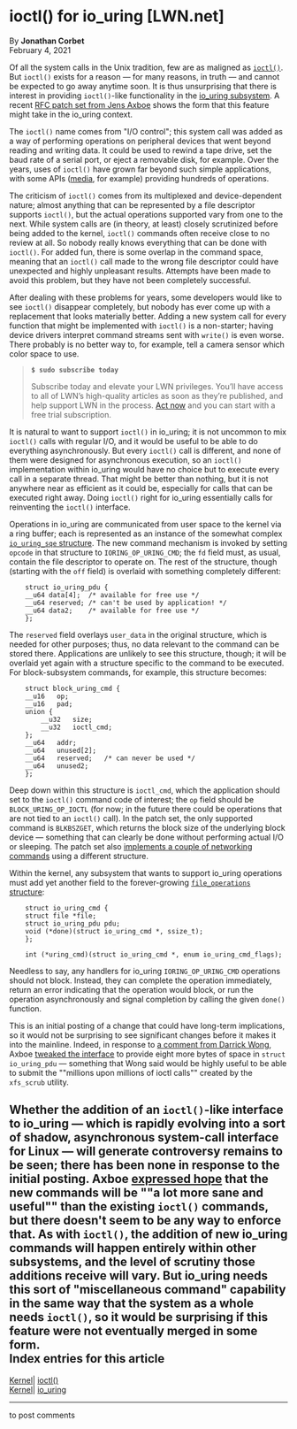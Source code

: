 # ioctl() for io_uring [LWN.net]

By **Jonathan Corbet**  
February 4, 2021 

Of all the system calls in the Unix tradition, few are as maligned as [`ioctl()`](https://man7.org/linux/man-pages/man2/ioctl.2.html). But `ioctl()` exists for a reason — for many reasons, in truth — and cannot be expected to go away anytime soon. It is thus unsurprising that there is interest in providing `ioctl()`-like functionality in the [io_uring subsystem](/Articles/776703/). A recent [RFC patch set from Jens Axboe](/ml/io-uring/20210127212541.88944-1-axboe@kernel.dk/) shows the form that this feature might take in the io_uring context. 

The `ioctl()` name comes from "I/O control"; this system call was added as a way of performing operations on peripheral devices that went beyond reading and writing data. It could be used to rewind a tape drive, set the baud rate of a serial port, or eject a removable disk, for example. Over the years, uses of `ioctl()` have grown far beyond such simple applications, with some APIs ([media](https://www.kernel.org/doc/html/latest/userspace-api/media/index.html), for example) providing hundreds of operations. 

The criticism of `ioctl()` comes from its multiplexed and device-dependent nature; almost anything that can be represented by a file descriptor supports `ioctl()`, but the actual operations supported vary from one to the next. While system calls are (in theory, at least) closely scrutinized before being added to the kernel, `ioctl()` commands often receive close to no review at all. So nobody really knows everything that can be done with `ioctl()`. For added fun, there is some overlap in the command space, meaning that an `ioctl()` call made to the wrong file descriptor could have unexpected and highly unpleasant results. Attempts have been made to avoid this problem, but they have not been completely successful. 

After dealing with these problems for years, some developers would like to see `ioctl()` disappear completely, but nobody has ever come up with a replacement that looks materially better. Adding a new system call for every function that might be implemented with `ioctl()` is a non-starter; having device drivers interpret command streams sent with `write()` is even worse. There probably is no better way to, for example, tell a camera sensor which color space to use. 

> **`$ sudo subscribe today`**
> 
> Subscribe today and elevate your LWN privileges. You’ll have access to all of LWN’s high-quality articles as soon as they’re published, and help support LWN in the process. [Act now](https://lwn.net/Promo/nst-sudo/claim) and you can start with a free trial subscription. 

It is natural to want to support `ioctl()` in io_uring; it is not uncommon to mix `ioctl()` calls with regular I/O, and it would be useful to be able to do everything asynchronously. But every `ioctl()` call is different, and none of them were designed for asynchronous execution, so an `ioctl()` implementation within io_uring would have no choice but to execute every call in a separate thread. That might be better than nothing, but it is not anywhere near as efficient as it could be, especially for calls that can be executed right away. Doing `ioctl()` right for io_uring essentially calls for reinventing the `ioctl()` interface. 

Operations in io_uring are communicated from user space to the kernel via a ring buffer; each is represented as an instance of the somewhat complex [`io_uring_sqe` structure](https://elixir.bootlin.com/linux/v5.10.12/source/include/uapi/linux/io_uring.h#L13). The new command mechanism is invoked by setting `opcode` in that structure to `IORING_OP_URING_CMD`; the `fd` field must, as usual, contain the file descriptor to operate on. The rest of the structure, though (starting with the `off` field) is overlaid with something completely different: 
    
    
        struct io_uring_pdu {
    	__u64 data[4];	/* available for free use */
    	__u64 reserved;	/* can't be used by application! */
    	__u64 data2;	/* available for free use */
        };
    

The `reserved` field overlays `user_data` in the original structure, which is needed for other purposes; thus, no data relevant to the command can be stored there. Applications are unlikely to see this structure, though; it will be overlaid yet again with a structure specific to the command to be executed. For block-subsystem commands, for example, this structure becomes: 
    
    
        struct block_uring_cmd {
    	__u16 	op;
    	__u16	pad;
    	union {
    	    __u32	size;
    	    __u32	ioctl_cmd;
    	};
    	__u64	addr;
    	__u64	unused[2];
    	__u64	reserved;	/* can never be used */
    	__u64	unused2;
        };
    

Deep down within this structure is `ioctl_cmd`, which the application should set to the `ioctl()` command code of interest; the `op` field should be `BLOCK_URING_OP_IOCTL` (for now; in the future there could be operations that are not tied to an `ioctl()` call). In the patch set, the only supported command is `BLKBSZGET`, which returns the block size of the underlying block device — something that can clearly be done without performing actual I/O or sleeping. The patch set also [implements a couple of networking commands](/ml/io-uring/20210127212541.88944-6-axboe@kernel.dk/) using a different structure. 

Within the kernel, any subsystem that wants to support io_uring operations must add yet another field to the forever-growing [`file_operations` structure](https://elixir.bootlin.com/linux/v5.10.12/source/include/linux/fs.h#L1822): 
    
    
        struct io_uring_cmd {
    	struct file *file;
    	struct io_uring_pdu pdu;
    	void (*done)(struct io_uring_cmd *, ssize_t);
        };
    
        int (*uring_cmd)(struct io_uring_cmd *, enum io_uring_cmd_flags);
    

Needless to say, any handlers for io_uring `IORING_OP_URING_CMD` operations should not block. Instead, they can complete the operation immediately, return an error indicating that the operation would block, or run the operation asynchronously and signal completion by calling the given `done()` function. 

This is an initial posting of a change that could have long-term implications, so it would not be surprising to see significant changes before it makes it into the mainline. Indeed, in response to [a comment from Darrick Wong](/ml/io-uring/20210128003831.GE7695@magnolia/), Axboe [tweaked the interface](/ml/io-uring/f8576940-5441-1355-c09e-db60ad0ac889@kernel.dk/#t) to provide eight more bytes of space in `struct io_uring_pdu` — something that Wong said would be highly useful to be able to submit the ""millions upon millions of ioctl calls"" created by the `xfs_scrub` utility. 

Whether the addition of an `ioctl()`-like interface to io_uring — which is rapidly evolving into a sort of shadow, asynchronous system-call interface for Linux — will generate controversy remains to be seen; there has been none in response to the initial posting. Axboe [expressed hope](/ml/io-uring/20210127212541.88944-2-axboe@kernel.dk/) that the new commands will be ""a lot more sane and useful"" than the existing `ioctl()` commands, but there doesn't seem to be any way to enforce that. As with `ioctl()`, the addition of new io_uring commands will happen entirely within other subsystems, and the level of scrutiny those additions receive will vary. But io_uring needs this sort of "miscellaneous command" capability in the same way that the system as a whole needs `ioctl()`, so it would be surprising if this feature were not eventually merged in some form.  
Index entries for this article  
---  
[Kernel](/Kernel/Index)| [ioctl()](/Kernel/Index#ioctl)  
[Kernel](/Kernel/Index)| [io_uring](/Kernel/Index#io_uring)  
  


* * *

to post comments 
